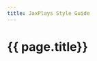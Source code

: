 ```yaml
---
title: JaxPlays Style Guide
---
```


# {{ page.title}}

<!--


The Style Guide is the style manual for all JaxPlays articles.

## If there's no rule, follow these rules
If there are no specific rules under the Style Guide, follow the [Wikipedia Manual of Style](https://en.wikipedia.org/wiki/Wikipedia:Manual_of_Style).

If there is any contradiction between the Style Guide and the Manual of Style, the JaxPlays Style Guide always has precedence.

## Templates
Please use a `play template` or a `musical template` to begin creating a new show page. 

Please use a `person template` to begin creating a new page for a cast or crew member. 

Simply copy the code from the template page and paste it into a new page to start.

If you have trouble using the templates, don't let that stop you from creating a new page. Other editors will take what you started and clean it up. We still appreciate your contribution!

## Plagiarism
Do not plagiarize from other websites. 

If you are quoting from another site, even if you are the original author, please enclose the quote in quotation marks and include a reference to the source material.

## References
Although we are not as stringent as Wikipedia, we request that all articles reference the source material whenever possible.

The easiest way to add a footnote reference is to enter the following code after the information: 
 <nowiki><ref>url.com/citation Title of the page</ref></nowiki>

If you are editing with the visual editor, click "Cite" on the menu, and use the pop up. 

## Show Titles
The title of a show page should include the full title (regardless of length) followed by the year it began production in parentheses. 

It should not be abbreviated, nor should it include the name of the production company or theatre that staged it.

Good example: 
- "A Funny Thing Happened on the Way to the Forum (2020)"

Bad example:
- "Funny Thing - Theatre Jax - 2015"

### Two productions in the same year
If a show is staged twice in one year, on the second production's page, add the name of the theatre/production company after the year. 

The order is determined by when the production is added to JaxPlays, even if the second production is earlier in the year.

Example: 
- "Singin' in the Rain (2020)"
- "Singin' in the Rain (2020) Alhambra"

## Create a New Show Page
Enter the show title below and click "Create new article."

<div style="float:left; margin:0.5rem;">
<inputbox>
type=create
width=20
break=no
buttonlabel=Create new article
default=Show Title ({{CURRENTYEAR}})
</inputbox>
</div>
-->